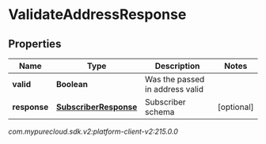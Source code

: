 # ValidateAddressResponse


## Properties

| Name | Type | Description | Notes |
| ------------ | ------------- | ------------- | ------------- |
| **valid** | **Boolean** | Was the passed in address valid |  |
| **response** | [**SubscriberResponse**](SubscriberResponse) | Subscriber schema |  [optional] |




_com.mypurecloud.sdk.v2:platform-client-v2:215.0.0_
